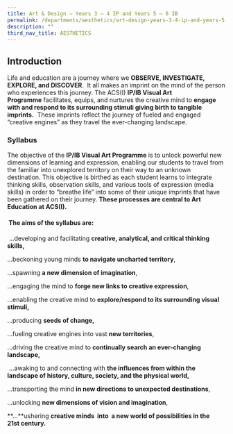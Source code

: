 ```yaml
---
title: Art & Design – Years 3 – 4 IP and Years 5 – 6 IB
permalink: /departments/aesthetics/art-design-years-3-4-ip-and-years-5-6-ib/
description: ""
third_nav_title: AESTHETICS
---
```

Introduction
------------

Life and education are a journey where we **OBSERVE, INVESTIGATE, EXPLORE, and DISCOVER**.  It all makes an imprint on the mind of the person who experiences this journey. The ACS(I) **IP/IB Visual Art Programme** facilitates, equips, and nurtures the creative mind to **engage with and respond to its surrounding stimuli giving birth to tangible imprints.**  These imprints reflect the journey of fueled and engaged “creative engines” as they travel the ever-changing landscape.

### Syllabus

The objective of the **IP/IB Visual Art Programme** is to unlock powerful new dimensions of learning and expression, enabling our students to travel from the familiar into unexplored territory on their way to an unknown destination. This objective is birthed as each student learns to integrate thinking skills, observation skills, and various tools of expression (media skills) in order to “breathe life” into some of their unique imprints that have been gathered on their journey. **These processes are central to Art Education at ACS(I).**

####  **The aims of the syllabus are:**

 …developing and facilitating **creative, analytical, and critical thinking skills,**

…beckoning young minds **to navigate uncharted territory**,

…spawning **a new dimension of imagination**,

…engaging the mind to **forge new links to creative expression**,

…enabling the creative mind to **explore/respond to its surrounding visual stimuli,**

…producing **seeds of change,**

…fueling creative engines into vast **new territories**,

…driving the creative mind to **continually search an ever-changing landscape,**

 …awaking to and connecting with **the influences from within the landscape of history, culture, society, and the physical world,**

…transporting the mind **in new directions to unexpected destinations**,

…unlocking **new dimensions of vision and imagination**,

**…**ushering **creative minds  into  a new world of possibilities in the 21st century.**